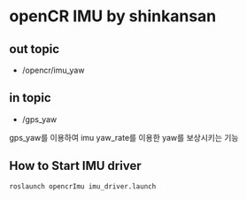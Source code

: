 # openCR IMU by shinkansan


## out topic
* /opencr/imu_yaw <Float64>
  
## in topic
* /gps_yaw <float64>
  
gps_yaw를 이용하여 imu yaw_rate를 이용한 yaw를 보상시키는 기능

## How to Start IMU driver
`roslaunch opencrImu imu_driver.launch`




